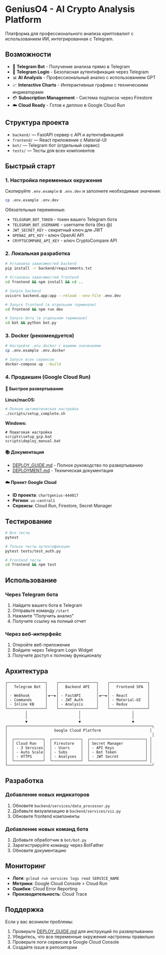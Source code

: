 # GeniusO4 - AI Crypto Analysis Platform

Платформа для профессионального анализа криптовалют с использованием ИИ, интегрированная с Telegram.

## Возможности

- 🤖 **Telegram Bot** - Получение анализа прямо в Telegram
- 🔐 **Telegram Login** - Безопасная аутентификация через Telegram
- 📊 **AI Analysis** - Профессиональный анализ с использованием GPT
- 📈 **Interactive Charts** - Интерактивные графики с техническими индикаторами
- 💳 **Subscription Management** - Система подписок через Firestore
- ☁️ **Cloud Ready** - Готов к деплою в Google Cloud Run

## Структура проекта

- `backend/` — FastAPI сервер с API и аутентификацией
- `frontend/` — React приложение с Material-UI
- `bot/` — Telegram бот (отдельный сервис)
- `tests/` — Тесты для всех компонентов

## Быстрый старт

### 1. Настройка переменных окружения

Скопируйте `.env.example` в `.env.dev` и заполните необходимые значения:

```bash
cp .env.example .env.dev
```

Обязательные переменные:
- `TELEGRAM_BOT_TOKEN` - токен вашего Telegram бота
- `TELEGRAM_BOT_USERNAME` - username бота (без @)
- `JWT_SECRET_KEY` - секретный ключ для JWT
- `OPENAI_API_KEY` - ключ OpenAI API
- `CRYPTOCOMPARE_API_KEY` - ключ CryptoCompare API

### 2. Локальная разработка

```bash
# Установка зависимостей backend
pip install -r backend/requirements.txt

# Установка зависимостей frontend
cd frontend && npm install && cd ..

# Запуск backend
uvicorn backend.app:app --reload --env-file .env.dev

# Запуск frontend (в отдельном терминале)
cd frontend && npm run dev

# Запуск бота (в отдельном терминале)
cd bot && python bot.py
```

### 3. Docker (рекомендуется)

```bash
# Настройте .env.docker с вашими значениями
cp .env.example .env.docker

# Запуск всех сервисов
docker-compose up --build
```

### 4. Продакшен (Google Cloud Run)

#### 🚀 Быстрое развертывание

**Linux/macOS:**
```bash
# Полная автоматическая настройка
./scripts/setup_complete.sh
```

**Windows:**
```batch
# Пошаговая настройка
scripts\setup_gcp.bat
scripts\deploy_manual.bat
```

#### 📚 Документация
- [DEPLOY_GUIDE.md](DEPLOY_GUIDE.md) - Полное руководство по развертыванию
- [DEPLOYMENT.md](DEPLOYMENT.md) - Техническая документация

#### ☁️ Проект Google Cloud
- **ID проекта**: `chartgenius-444017`
- **Регион**: `us-central1`
- **Сервисы**: Cloud Run, Firestore, Secret Manager

## Тестирование

```bash
# Все тесты
pytest

# Только тесты аутентификации
pytest tests/test_auth.py

# Frontend тесты
cd frontend && npm test
```

## Использование

### Через Telegram бота

1. Найдите вашего бота в Telegram
2. Отправьте команду `/start`
3. Нажмите "Получить анализ"
4. Получите ссылку на полный отчет

### Через веб-интерфейс

1. Откройте веб-приложение
2. Войдите через Telegram Login Widget
3. Получите доступ к полному функционалу

## Архитектура

```
┌─────────────────┐    ┌─────────────────┐    ┌─────────────────┐
│   Telegram Bot  │    │   Backend API   │    │   Frontend SPA  │
│                 │    │                 │    │                 │
│ - Webhook       │◄──►│ - FastAPI       │◄──►│ - React         │
│ - Commands      │    │ - JWT Auth      │    │ - Material-UI   │
│ - Inline KB     │    │ - Analysis      │    │ - Redux         │
└─────────────────┘    └─────────────────┘    └─────────────────┘
         │                       │                       │
         │                       │                       │
         ▼                       ▼                       ▼
┌─────────────────────────────────────────────────────────────────┐
│                     Google Cloud Platform                      │
│                                                                 │
│  ┌─────────────┐  ┌─────────────┐  ┌─────────────────────────┐ │
│  │ Cloud Run   │  │ Firestore   │  │ Secret Manager          │ │
│  │ - 3 Services│  │ - Users     │  │ - API Keys              │ │
│  │ - Auto Scale│  │ - Subs      │  │ - Bot Token             │ │
│  │ - HTTPS     │  │ - Analyses  │  │ - JWT Secret            │ │
│  └─────────────┘  └─────────────┘  └─────────────────────────┘ │
└─────────────────────────────────────────────────────────────────┘
```

## Разработка

### Добавление новых индикаторов

1. Обновите `backend/services/data_processor.py`
2. Добавьте визуализацию в `backend/services/viz.py`
3. Обновите frontend компоненты

### Добавление новых команд бота

1. Добавьте обработчик в `bot/bot.py`
2. Зарегистрируйте команду через BotFather
3. Обновите документацию

## Мониторинг

- **Логи**: `gcloud run services logs read SERVICE_NAME`
- **Метрики**: Google Cloud Console > Cloud Run
- **Ошибки**: Cloud Error Reporting
- **Производительность**: Cloud Trace

## Поддержка

Если у вас возникли проблемы:

1. Проверьте [DEPLOY_GUIDE.md](DEPLOY_GUIDE.md) для инструкций по развертыванию
2. Убедитесь, что все переменные окружения настроены правильно
3. Проверьте логи сервисов в Google Cloud Console
4. Создайте issue в репозитории
